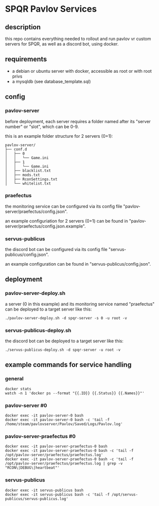 # SPQR Pavlov Services

## description
this repo contains everything needed to rollout and run pavlov vr custom servers for SPQR, as well as a discord bot, using docker.

## requirements
* a debian or ubuntu server with docker, accessible as root or with root privs
* a mysqldb (see database_template.sql)

## config
### pavlov-server
before deployment, each server requires a folder named after its "server number" or "slot", which can be 0-9.

this is an example folder structure for 2 servers (0+1):
```
pavlov-server/
├── conf.d
│   ├── 0
│   │   └── Game.ini
│   ├── 1
│   │   └── Game.ini
│   ├── blacklist.txt
│   ├── mods.txt
│   ├── RconSettings.txt
│   └── whitelist.txt
```

### praefectus
the monitoring service can be configured via its config file "pavlov-server/praefectus/config.json".

an example configuriation for 2 servers (0+1) can be found in "pavlov-server/praefectus/config.json.example".

### servus-publicus
the discord bot can be configured via its config file "servus-publicus/config.json".

an example configuration can be found in "servus-publicus/config.json".

## deployment
### pavlov-server-deploy.sh
a server (0 in this example) and its monitoring service named "praefectus" can be deployed to a target server like this:
```
./pavlov-server-deploy.sh -d spqr-server -s 0 -u root -v
```

### servus-publicus-deploy.sh
the discord bot can be deployed to a target server like this:
```
./servus-publicus-deploy.sh -d spqr-server -u root -v
```

## example commands for service handling
### general
```
docker stats
watch -n 1 'docker ps --format "{{.ID}} {{.Status}} {{.Names}}"'
```

### pavlov-server #0
```
docker exec -it pavlov-server-0 bash
docker exec -it pavlov-server-0 bash -c 'tail -f /home/steam/pavlovserver/Pavlov/Saved/Logs/Pavlov.log'

```

### pavlov-server-praefectus #0
```
docker exec -it pavlov-server-praefectus-0 bash
docker exec -it pavlov-server-praefectus-0 bash -c 'tail -f /opt/pavlov-server/praefectus/praefectus.log'
docker exec -it pavlov-server-praefectus-0 bash -c 'tail -f /opt/pavlov-server/praefectus/praefectus.log | grep -v "RCON\|DEBUG\|heartbeat"'
```

### servus-publicus
```
docker exec -it servus-publicus bash
docker exec -it servus-publicus bash -c 'tail -f /opt/servus-publicus/servus-publicus.log'
```